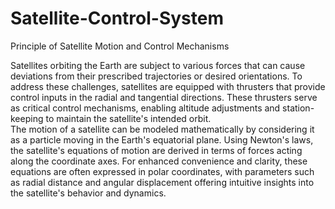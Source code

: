 # Satellite-Control-System
Principle of Satellite Motion and Control Mechanisms<br>

Satellites orbiting the Earth are subject to various forces that can cause deviations from their prescribed trajectories or desired orientations. To address these challenges, satellites are equipped with thrusters that provide control inputs in the radial and tangential directions. These thrusters serve as critical control mechanisms, enabling altitude adjustments and station-keeping to maintain the satellite's intended orbit.<br/>
The motion of a satellite can be modeled mathematically by considering it as a particle moving in the Earth's equatorial plane. Using Newton's laws, the satellite's equations of motion are derived in terms of forces acting along the coordinate axes. For enhanced convenience and clarity, these equations are often expressed in polar coordinates, with parameters such as radial distance and angular displacement offering intuitive insights into the satellite's behavior and dynamics.
